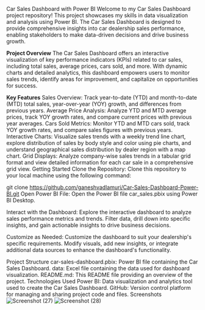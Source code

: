 Car Sales Dashboard with Power BI
Welcome to my Car Sales Dashboard project repository! This project showcases my skills in data visualization and analysis using Power BI. The Car Sales Dashboard is designed to provide comprehensive insights into car dealership sales performance, enabling stakeholders to make data-driven decisions and drive business growth.

**Project Overview**
The Car Sales Dashboard offers an interactive visualization of key performance indicators (KPIs) related to car sales, including total sales, average prices, cars sold, and more. With dynamic charts and detailed analytics, this dashboard empowers users to monitor sales trends, identify areas for improvement, and capitalize on opportunities for success.

**Key Features**
Sales Overview: Track year-to-date (YTD) and month-to-date (MTD) total sales, year-over-year (YOY) growth, and differences from previous years.
Average Price Analysis: Analyze YTD and MTD average prices, track YOY growth rates, and compare current prices with previous year averages.
Cars Sold Metrics: Monitor YTD and MTD cars sold, track YOY growth rates, and compare sales figures with previous years.
Interactive Charts: Visualize sales trends with a weekly trend line chart, explore distribution of sales by body style and color using pie charts, and understand geographical sales distribution by dealer region with a map chart.
Grid Displays: Analyze company-wise sales trends in a tabular grid format and view detailed information for each car sale in a comprehensive grid view.
Getting Started
Clone the Repository: Clone this repository to your local machine using the following command:

git clone https://github.com/ganeshvadlamuri/Car-Sales-Dashboard-Power-BI.git
Open Power BI File: Open the Power BI file car_sales.pbix using Power BI Desktop.

Interact with the Dashboard: Explore the interactive dashboard to analyze sales performance metrics and trends. Filter data, drill down into specific insights, and gain actionable insights to drive business decisions.

Customize as Needed: Customize the dashboard to suit your dealership's specific requirements. Modify visuals, add new insights, or integrate additional data sources to enhance the dashboard's functionality.

Project Structure
car-sales-dashboard.pbix: Power BI file containing the Car Sales Dashboard.
data: Excel file containing the data used for dashboard visualization.
README.md: This README file providing an overview of the project.
Technologies Used
Power BI: Data visualization and analytics tool used to create the Car Sales Dashboard.
GitHub: Version control platform for managing and sharing project code and files.
Screenshots
![Screenshot (27)](https://github.com/user-attachments/assets/ecce122f-0fe9-4ceb-89a3-b82762c48a91)
![Screenshot (28)](https://github.com/user-attachments/assets/8b570bec-753b-4b55-b299-d11ad2e6b8e6)


